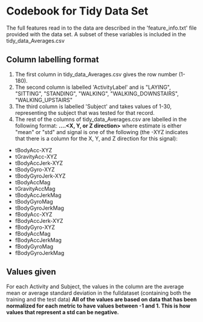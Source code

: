 # Codebook for Tidy Data Set
The full features read in to the data are described in the 'feature_info.txt' file provided with the data set. A subset of these variables is included in the tidy_data_Averages.csv

## Column labelling format
 1. The first column in tidy_data_Averages.csv gives the row number (1-180).
 2. The second column is labelled 'ActivityLabel' and is "LAYING", "SITTING", "STANDING", "WALKING", "WALKING_DOWNSTAIRS", "WALKING_UPSTAIRS"
 3. The third column is labelled 'Subject' and takes values of 1-30, representing the subject that was tested for that record.
 4. The rest of the columns of tidy_data_Averages.csv are labelled in the following format: **<signal>.<estimate>...<X, Y, or Z direction>** where estimate is either "mean" or "std" and signal is one of the following (the -XYZ indicates that there is a column for the X, Y, and Z direction for this signal):
  * tBodyAcc-XYZ
  * tGravityAcc-XYZ
  * tBodyAccJerk-XYZ
  * tBodyGyro-XYZ
  * tBodyGyroJerk-XYZ
  * tBodyAccMag
  * tGravityAccMag
  * tBodyAccJerkMag
  * tBodyGyroMag
  * tBodyGyroJerkMag
  * fBodyAcc-XYZ
  * fBodyAccJerk-XYZ
  * fBodyGyro-XYZ
  * fBodyAccMag
  * fBodyAccJerkMag
  * fBodyGyroMag
  * fBodyGyroJerkMag

## Values given
For each Activity and Subject, the values in the column are the average mean or average standard deviation in the fulldataset (containing both the training and the test data)
**All of the values are based on data that has been normalized for each metric to have values between -1 and 1. This is how values that represent a std can be negative.**